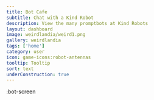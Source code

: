 ```yaml
---
title: Bot Cafe
subtitle: Chat with a Kind Robot
description: View the many promptbots at Kind Robots
layout: dashboard
image: weirdlandia/weird1.png
gallery: weirdlandia
tags: ['home']
category: user
icon: game-icons:robot-antennas
tooltip: Tooltip
sort: text
underConstruction: true
---
```

:bot-screen